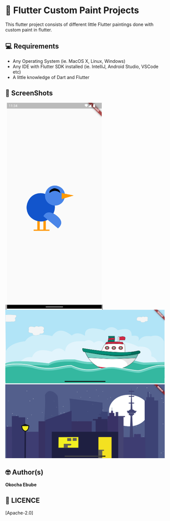# 🏡 Flutter Custom Paint Projects

This flutter project consists of different little Flutter paintings done with custom paint in flutter.

## 💻 Requirements
* Any Operating System (ie. MacOS X, Linux, Windows)
* Any IDE with Flutter SDK installed (ie. IntelliJ, Android Studio, VSCode etc)
* A little knowledge of Dart and Flutter



## 📸 ScreenShots
|<img src="ss/bird.png" width="300">|<img src="ss/ship_sea.png" width="800">
<img src="ss/night_city.png" width="800">


## 🤓 Author(s)
**Okocha Ebube**



## 🔖 LICENCE
[Apache-2.0]